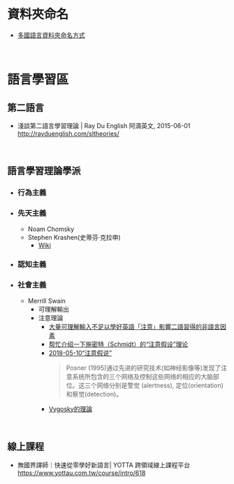 # 資料夾命名
- [多國語言資料夾命名方式](https://jjnnykimo.pixnet.net/blog/post/37831205)

<br>

# 語言學習區

## 第二語言
- 淺談第二語言學習理論 | Ray Du English 阿滴英文, 2015-06-01
  <br>http://rayduenglish.com/sltheories/

<br>

## 語言學習理論學派
- ### 行為主義
- ### 先天主義
  - Noam Chomsky
  - Stephen Krashen(史蒂芬·克拉申)
    - [Wiki](https://zh.wikipedia.org/wiki/%E5%8F%B2%E8%92%82%E8%8A%AC%C2%B7%E5%85%8B%E6%8B%89%E7%94%B3)
- ### 認知主義
- ### 社會主義
  - Merrill Swain
    - 可理解輸出
    - 注意理論
      - [大量可理解輸入不足以學好英語「注意」影響二語習得的非語言因素](https://kknews.cc/education/5a9q4y3.html)
      - [帮忙介绍一下施密特（Schmidt）的“注意假设”理论](https://zhidao.baidu.com/question/227327635.html)
      - [2018-05-10“注意假说”](https://www.jianshu.com/p/2a5ce2ff013c)
        > Posner (1995)通过先进的研究技术(如神经影像等)发现了注意系统所包含的三个网络及控制这些网络的相应的大脑部位。这三个网络分别是警觉 (alertness), 定位(orientation)和察觉(detection)。
      - [Vygosky的理論](http://www.cavesbooks.com.tw/CET/ArtContent_tw.aspx?CDE=ART201308141117553DJ&p=4)
<br>

## 線上課程
- 無國界譯師｜快速從零學好新語言| YOTTA 跨領域線上課程平台
  <br>https://www.yottau.com.tw/course/intro/618
